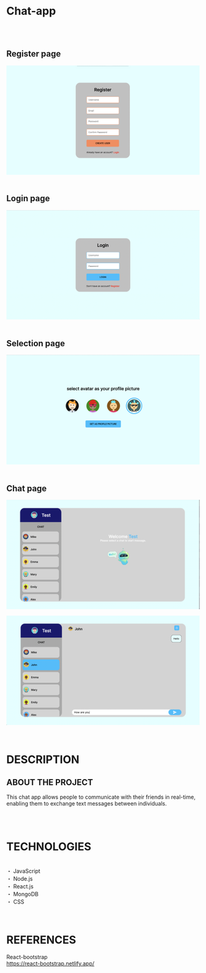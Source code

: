 
<br>

# Chat-app
<br>
<br>

## Register page
![register](register.jpg)
<br>
<br>

## Login page
![login](login.jpg)
<br>
<br>

## Selection page
![select](select.jpg)
<br>
<br>

## Chat page
![chat](chat.jpg)
<br>

![chat2](chat2.jpg)
<br>


<br>

# DESCRIPTION
## ABOUT THE PROJECT
This chat app allows people to communicate with their friends in real-time, enabling them to exchange text messages between individuals.

<br>
<br>

# TECHNOLOGIES
<br>
・ JavaScript<br>
・ Node.js<br>
・ React.js<br>
・ MongoDB<br>
・ CSS<br>

<br>
<br>


# REFERENCES
React-bootstrap<br>
https://react-bootstrap.netlify.app/<br>
